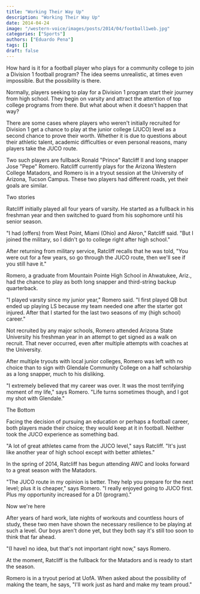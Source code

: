 ```yaml
---
title: "Working Their Way Up"
description: "Working Their Way Up"
date: 2014-04-24
image: "/western-voice/images/posts/2014/04/football1web.jpg"
categories: ["Sports"]
authors: ["Eduardo Pena"]
tags: []
draft: false
---
```

How hard is it for a football player who plays for a community college to join a Division 1 football program? The idea seems unrealistic, at times even impossible. But the possibility is there.

Normally, players seeking to play for a Division 1 program start their journey from high school. They begin on varsity and attract the attention of top college programs from there. But what about when it doesn't happen that way?

There are some cases where players who weren't initially recruited for Division 1 get a chance to play at the junior college (JUCO) level as a second chance to prove their worth. Whether it is due to questions about their athletic talent, academic difficulties or even personal reasons, many players take the JUCO route.

Two such players are fullback Ronald "Prince" Ratcliff II and long snapper Jose "Pepe" Romero. Ratcliff currently plays for the Arizona Western College Matadors, and Romero is in a tryout session at the University of Arizona, Tucson Campus. These two players had different roads, yet their goals are similar.

Two stories

Ratcliff initially played all four years of varsity. He started as a fullback in his freshman year and then switched to guard from his sophomore until his senior season.

"I had (offers) from West Point, Miami (Ohio) and Akron," Ratcliff said. "But I joined the military, so I didn't go to college right after high school."

After returning from military service, Ratcliff recalls that he was told, "You were out for a few years, so go through the JUCO route, then we'll see if you still have it."

Romero, a graduate from Mountain Pointe High School in Ahwatukee, Ariz., had the chance to play as both long snapper and third-string backup quarterback.

"I played varsity since my junior year," Romero said. "I first played QB but ended up playing LS because my team needed one after the starter got injured. After that I started for the last two seasons of my (high school) career."

Not recruited by any major schools, Romero attended Arizona State University his freshman year in an attempt to get signed as a walk on recruit. That never occurred, even after multiple attempts with coaches at the University.

After multiple tryouts with local junior colleges, Romero was left with no choice than to sign with Glendale Community College on a half scholarship as a long snapper, much to his disliking.

"I extremely believed that my career was over. It was the most terrifying moment of my life," says Romero. "Life turns sometimes though, and I got my shot with Glendale."

The Bottom

Facing the decision of pursuing an education or perhaps a football career, both players made their choice; they would keep at it in football. Neither took the JUCO experience as something bad.

"A lot of great athletes came from the JUCO level," says Ratcliff. "It's just like another year of high school except with better athletes."

In the spring of 2014, Ratcliff has begun attending AWC and looks forward to a great season with the Matadors.

"The JUCO route in my opinion is better. They help you prepare for the next level; plus it is cheaper," says Romero. "I really enjoyed going to JUCO first. Plus my opportunity increased for a D1 (program)."

Now we're here

After years of hard work, late nights of workouts and countless hours of study, these two men have shown the necessary resilience to be playing at such a level. Our boys aren't done yet, but they both say it's still too soon to think that far ahead.

"(I have) no idea, but that's not important right now," says Romero.

At the moment, Ratcliff is the fullback for the Matadors and is ready to start the season.

Romero is in a tryout period at UofA. When asked about the possibility of making the team, he says, "I'll work just as hard and make my team proud."